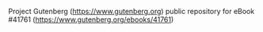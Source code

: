 Project Gutenberg (https://www.gutenberg.org) public repository for eBook #41761 (https://www.gutenberg.org/ebooks/41761)

